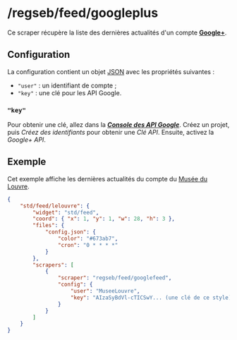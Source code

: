 # /regseb/feed/googleplus

Ce scraper récupère la liste des dernières actualités d'un compte
**[Google+](//plus.google.com/)**.

## Configuration

La configuration contient un objet
[JSON](http://www.json.org/json-fr.html "JavaScript Object Notation") avec les
propriétés suivantes :

- `"user"` : un identifiant de compte ;
- `"key"` : une clé pour les API Google.

### `"key"`

Pour obtenir une clé, allez dans la
***[Console des API Google](//console.developers.google.com/)***. Créez un
projet, puis *Créez des identifiants* pour obtenir une *Clé API*. Ensuite,
activez la *Google+ API*.

## Exemple

Cet exemple affiche les dernières actualités du compte du
[Musée du Louvre](//plus.google.com/+MuseeLouvre/posts).

```JSON
{
    "std/feed/lelouvre": {
        "widget": "std/feed",
        "coord": { "x": 1, "y": 1, "w": 28, "h": 3 },
        "files": {
            "config.json": {
                "color": "#673ab7",
                "cron": "0 * * * *"
            }
        },
        "scrapers": [
            {
                "scraper": "regseb/feed/googlefeed",
                "config": {
                    "user": "MuseeLouvre",
                    "key": "AIzaSyBdVl-cTICSwY... (une clé de ce style)"
                }
            }
        ]
    }
}
```
